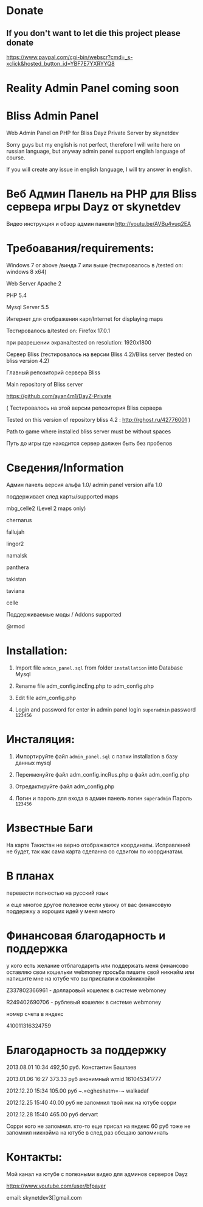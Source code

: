 Donate
==========
If you don't want to let die this project please donate
-----------------------
https://www.paypal.com/cgi-bin/webscr?cmd=_s-xclick&hosted_button_id=YBF7E7YXRYYQ8

Reality Admin Panel coming soon
==================


Bliss Admin Panel
=================

Web Admin Panel on PHP for Bliss Dayz Private Server by skynetdev

Sorry guys but my english is not perfect, therefore I will write here on russian language, but
anyway admin panel support english language of course.

If you will create any issue in english language,
I will try answer in english.

Веб Админ Панель на PHP для Bliss сервера игры Dayz от skynetdev
=================
Видео инструкция и обзор админ панели 
http://youtu.be/AVBu4vuq2EA

Требоавания/requirements:
=================
Windows 7 or above /винда 7 или выше (тестировалось в /tested on: windows 8 x64)

Web Server Apache 2

PHP 5.4

Mysql Server 5.5

Интернет для отображения карт/Internet for displaying maps

Тестировалось в/tested on: Firefox 17.0.1

при разрешении экрана/tested on resolution: 1920x1800

Сервер Bliss (тестировалось на версии Bliss 4.2)/Bliss server   (tested on bliss version 4.2)

Главный репозиторий сервера Bliss

Main repository of Bliss server

https://github.com/ayan4m1/DayZ-Private

( Тестировалось на этой версии репозитория Bliss сервера

 Tested on this version of repository bliss 4.2 : http://rghost.ru/42776001 )

Path to game where installed bliss server must be without spaces

Путь до игры где находится сервер должен быть без пробелов


Сведения/Information
===================
Админ панель версия альфа 1.0/ admin panel version alfa 1.0

поддерживает след карты/supported maps

mbg_celle2 (Level 2 maps only)

chernarus

fallujah

lingor2

namalsk

panthera

takistan

taviana

celle


Поддерживаемые моды / Addons supported

@rmod

Installation:
=============
1) Import file <code>admin_panel.sql</code> from folder <code>installation</code> into Database Mysql

2) Rename file adm_config.incEng.php  to adm_config.php

3) Edit file adm_config.php

4) Login and password for enter in admin panel login <code>superadmin</code> password <code>123456</code>



Инсталяция:
=================
1) Импортируйте файл <code>admin_panel.sql</code> с папки installation в базу данных mysql

2) Переименуйте файл adm_config.incRus.php в файл adm_config.php

3) Отредактируйте файл adm_config.php

4) Логин и пароль для входа в админ панель логин <code>superadmin</code> Пароль <code>123456</code>



Известные Баги
=================
На карте Такистан не верно отображаются координаты.
Исправлений не будет, так как сама карта сделанна со сдвигом по координатам.


В планах
================
перевести полностью на русский язык

и еще многое другое полезное если увижу от вас финансовую поддержку
а хороших идей у меня много

Финансовая благодарность и поддержка
================
у кого есть желание отблагодарить или поддержать меня финансово
оставляю свои кошельки webmoney
просьба пишите свой никнэйм или напишите мне на ютубе что вы прислали и свойникнэйм

Z337802366961  - долларовый кошелек в системе webmoney

R249402690706 - рублевый кошелек в системе webmoney

номер счета в яндекс

410011316324759

Благодарность за поддержку
=============
2013.08.01  10:34 492,50 руб.   Константин Башлаев

2013.01.06  16:27  373.33 руб   анонимный wmid 161045341777

2012.12.20  15:34  105.00 руб  ~.=egheshatm=-~   walkadaf

2012.12.25  15:40  40.00 руб  не запомнил твой ник на ютубе сорри

2012.12.28  15:40  465.00 руб  dervart

Сорри кого не запомнил.
кто-то еще присал на яндекс 60 руб тоже не запомнил никнэйма на ютубе
в след раз обещаю запоминать 


Контакты:
================
Мой канал на ютубе с полезными видео для админов серверов Dayz

https://www.youtube.com/user/bfpayer

email: skynetdev3[]gmail.com
